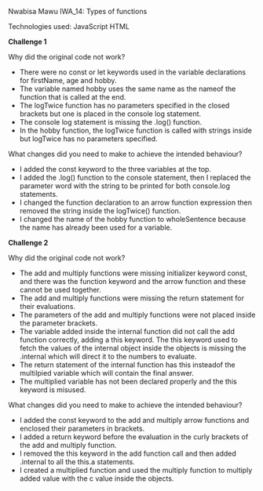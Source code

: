 Nwabisa Mawu IWA_14: Types of functions

Technologies used: JavaScript HTML

<b>Challenge 1</b>

Why did the original code not work?
- There were no const or let keywords used in the variable declarations for firstName, age and hobby.
- The variable named hobby uses the same name as the nameof the function that is called at the end.
- The logTwice function has no parameters specified in the closed brackets but one is placed in the console log statement.
- The console log statement is missing the .log() function.
- In the hobby function, the logTwice function is called with strings inside but logTwice has no parameters specified.

What changes did you need to make to achieve the intended behaviour?
- I added the const keyword to the three variables at the top.
- I added the .log() function to the console statement, then I replaced the parameter word with the string to be printed for both console.log statements.
- I changed the function declaration to an arrow function expression then removed the string inside the logTwice() function.
- I changed the name of the hobby function to wholeSentence because the name has already been used for a variable.

<b>Challenge 2</b>

Why did the original code not work?
- The add and multiply functions were missing initializer keyword const, and there was the function keyword and the arrow function and these cannot be used together.
- The add and multiply functions were missing the return statement for their evaluations.
- The parameters of the add and multiply functions were not placed inside the parameter brackets.
- The variable added inside the internal function did not call the add function correctly, adding a this keyword. The this keyword used to fetch the values of the internal object inside the objects is missing the .internal which will direct it to the numbers to evaluate.
- The return statement of the internal function has this insteadof the multilpied variable which will contain the final answer.
- The multiplied variable has not been declared properly and the this keyword is misused.

What changes did you need to make to achieve the intended behaviour?
- I added the const keyword to the add and multiply arrow functions and enclosed their parameters in brackets.
- I added a return keyword before the evaluation in the curly brackets of the add and multiply function.
- I removed the this keyword in the add function call and then added .internal to all the this.a statements.
- I created a multiplied function and used the multiply function to multiply added value with the c value inside the objects. 
